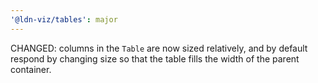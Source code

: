 ```yaml
---
'@ldn-viz/tables': major
---
```


CHANGED: columns in the `Table` are now sized relatively, and by default respond by changing size so that the table fills
the width of the parent container.
